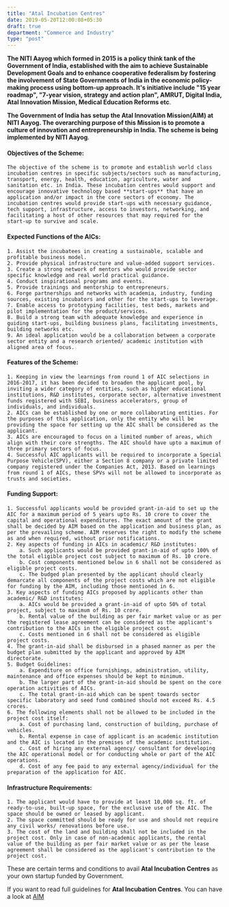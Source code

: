 ```yaml
---
title: "Atal Incubation Centres"
date: 2019-05-20T12:00:08+05:30
draft: true
department: "Commerce and Industry"
type: "post"
---
```


**The NITI Aayog which formed in 2015 is a policy think tank of the Government of India, established with the aim to achieve **Sustainable Development Goals** and to enhance **cooperative federalism** by fostering the involvement of **State Governments of India** in the economic policy-making process using bottom-up approach. It's initiative include "15 year roadmap", "7-year vision, strategy and action plan", **AMRUT**, **Digital India**, **Atal Innovation Mission**, Medical Education Reforms etc**.

**The Government of India has setup the Atal Innovation Mission(AIM) at NITI Aayog. The overarching purpose of this Mission is to promote a culture of innovation and entrepreneurship in India. The scheme is being implemented by NITI Aayog**.

#### Objectives of the Scheme:

    The objective of the scheme is to promote and establish world class incubation centres in specific subjects/sectors such as manufacturing, transport, energy, health, education, agriculture, water and sanitation etc. in India. These incubation centres would support and encourage innovative technology based **start-ups** that have an application and/or impact in the core sectors of economy. The incubation centres would provide start-ups with necessary guidance, tech support, infrastructure, access to investors, networking, and facilitating a host of other resources that may required for the start-up to survive and scale.

#### Expected Functions of the AICs:

    1. Assist the incubatees in creating a sustainable, scalable and profitable business model.
    2. Provide physical infrastructure and value-added support services.
    3. Create a strong network of mentors who would provide sector specific knowledge and real world practical guidance.
    4. Conduct inspirational programs and events.
    5. Provide trainings and mentorship to entrepreneurs.
    6. Forge partnerships and networks with academia, industry, funding sources, existing incubators and other for the start-ups to leverage.
    7. Enable access to prototyping facilities, test beds, markets and pilot implementation for the product/services.
    8. Build a strong team with adequate knowledge and experience in guiding start-ups, building business plans, facilitating investments, building networks etc.
    9. An ideal application would be a collaboration between a corporate sector entity and a research oriented/ academic institution with aligned area of focus.

#### Features of the Scheme:

    1. Keeping in view the learnings from round 1 of AIC selections in 2016-2017, it has been decided to broaden the applicant pool, by inviting a wider category of entities, such as higher educational institutions, R&D institutes, corporate sector, alternative investment funds registered with SEBI, business accelerators, group of individuals, and individuals.
    2. AICs can be established by one or more collaborating entities. For the purposes of this application, only the entity who will be providing the space for setting up the AIC shall be considered as the applicant.
    3. AICs are encouraged to focus on a limited number of areas, which align with their core strengths. The AIC should have upto a maximum of three primary sectors of focus.
    4. Successful AIC applicants will be required to incorporate a Special Purpose Vehicle(SPV), either a Section 8 company or a private limited company registered under the Companies Act, 2013. Based on learnings from round 1 of AICs, these SPVs will not be allowed to incorporate as trusts and societies.

#### Funding Support:

    1. Successful applicants would be provided grant-in-aid to set up the AIC for a maximum period of 5 years upto Rs. 10 crore to cover the capital and operational expenditures. The exact amount of the grant shall be decided by AIM based on the application and business plan, as per the prevailing scheme. AIM reserves the right to modify the scheme as and when required, without prior notifications.
    2. Key aspects of funding in AICs in academic/ R&D institutes:
        a. Such applicants would be provided grant-in-aid of upto 100% of the total eligible project cost subject to maximum of Rs. 10 crore.
        b. Cost components mentioned below in 6 shall not be considered as eligible project costs.
        c. The budged plan presented by the applicant should clearly demarcate all components of the project costs which are not eligible for funding by the AIM, including those mentioned in 6.
    3. Key aspects of funding AICs proposed by applicants other than academic/ R&D institutes:
        a. AICs would be provided a grant-in-aid of upto 50% of total project, subject to maximum of Rs. 10 crore.
        b. Rental value of the building as per fair market value or as per the registered lease agreement can be considered as the applicant's contribution to the AICs in the eligible project cost.
        c. Costs mentioned in 6 shall not be considered as eligible project costs.
    4. The grant-in-aid shall be disbursed in a phased manner as per the budget plan submitted by the applicant and approved by AIM directorate.
    5. Budget Guidelines:
        a. Expenditure on office furnishings, administration, utility, maintenance and office expenses should be kept to minimum.
        b. The larger part of the grant-in-aid should be spent on the core operation activities of AICs.
        c. The total grant-in-aid which can be spent towards sector specific laboratory and seed fund combined should not exceed Rs. 4.5 crores.
    6. The following elements shall not be allowed to be included in the project cost itself:
        a. Cost of purchasing land, construction of building, purchase of vehicles.
        b. Rental expense in case of applicant is an academic institution and the AIC is located in the premises of the academic institution.
        c. Cost of hiring any external agency/ consultant for developing the AIC operational model or for conducting whole or part of the AIC operations.
        d. Cost of any fee paid to any external agency/individual for the preparation of the application for AIC.

#### Infrastructure Requirements:

    1. The applicant would have to provide at least 10,000 sq. ft. of ready-to-use, built-up space, for the exclusive use of the AIC. The space should be owned or leased by applicant.
    2. The space committed should be ready for use and should not require any civil works/ renovations before use.
    3. The cost of the land and building shall not be included in the project cost. Only in case of non-academic applicants, the rental value of the building as per fair market value or as per the lease agreement shall be considered as the applicant's contribution to the project cost.

These are certain terms and conditions to avail **Atal Incubation Centres** as your own startup funded by Government.

If you want to read full guidelines for **Atal Incubation Centres**. You can have a look at [AIM][1]

[1]: https://s3.ap-south-1.amazonaws.com/thepolicy/policyFiles/AIC_Guidelines_2017.pdf

